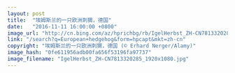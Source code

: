 ```yaml
---
layout: post
title:  "埃姆斯兰的一只欧洲刺猬，德国"
date:   "2016-11-11 16:00:00 +0800"
image_url: "http://cn.bing.com/az/hprichbg/rb/IgelHerbst_ZH-CN7813320285_1920x1080.jpg"
link: "/search?q=European+hedgehog&form=hpcapt&mkt=zh-cn"
copyright: "埃姆斯兰的一只欧洲刺猬，德国 (© Erhard Nerger/Alamy)"
image_hash: "0fe611956adb00fa656f53196fa97737"
image_filename: "IgelHerbst_ZH-CN7813320285_1920x1080.jpg"
---
```

